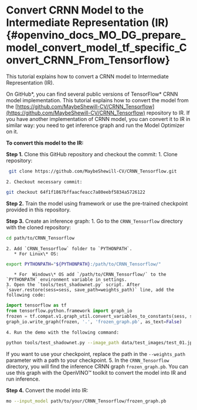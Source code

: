 # Convert CRNN Model to the Intermediate Representation (IR) {#openvino_docs_MO_DG_prepare_model_convert_model_tf_specific_Convert_CRNN_From_Tensorflow}

This tutorial explains how to convert a CRNN model to Intermediate Representation (IR).

On GitHub*, you can find several public versions of TensorFlow\* CRNN model implementation. This tutorial explains how to convert the model from
the [https://github.com/MaybeShewill-CV/CRNN_Tensorflow](https://github.com/MaybeShewill-CV/CRNN_Tensorflow) repository to IR. If you
have another implementation of CRNN model, you can convert it to IR in similar way: you need to get inference graph and run the Model Optimizer on it.

**To convert this model to the IR:**

**Step 1.** Clone this GitHub repository and checkout the commit:
    1. Clone repository:
```sh
 git clone https://github.com/MaybeShewill-CV/CRNN_Tensorflow.git
```
    2. Checkout necessary commit:
```sh
git checkout 64f1f1867bffaacfeacc7a80eebf5834a5726122
```

**Step 2.** Train the model using framework or use the pre-trained checkpoint provided in this repository.

**Step 3.** Create an inference graph:
    1. Go to the `CRNN_Tensorflow` directory with the cloned repository:
```sh
cd path/to/CRNN_Tensorflow
```
    2. Add `CRNN_Tensorflow` folder to `PYTHONPATH`.
       * For Linux\* OS:
```sh
export PYTHONPATH="${PYTHONPATH}:/path/to/CRNN_Tensorflow/"
```
       * For  Windows\* OS add `/path/to/CRNN_Tensorflow/` to the `PYTHONPATH` environment variable in settings.
    3. Open the `tools/test_shadownet.py` script. After `saver.restore(sess=sess, save_path=weights_path)` line, add the following code:
```python
import tensorflow as tf
from tensorflow.python.framework import graph_io
frozen = tf.compat.v1.graph_util.convert_variables_to_constants(sess, sess.graph_def, ['shadow/LSTMLayers/transpose_time_major'])
graph_io.write_graph(frozen, '.', 'frozen_graph.pb', as_text=False)
```
    4. Run the demo with the following command:
```sh
python tools/test_shadownet.py --image_path data/test_images/test_01.jpg --weights_path model/shadownet/shadownet_2017-10-17-11-47-46.ckpt-199999
```
   If you want to use your checkpoint, replace the path in the `--weights_path` parameter with a path to your checkpoint.
    5. In the `CRNN_Tensorflow` directory, you will find the inference CRNN graph `frozen_graph.pb`. You can use this graph with the OpenVINO&trade; toolkit
     to convert the model into IR and run inference.

**Step 4.** Convert the model into IR:
```sh
mo --input_model path/to/your/CRNN_Tensorflow/frozen_graph.pb
```





